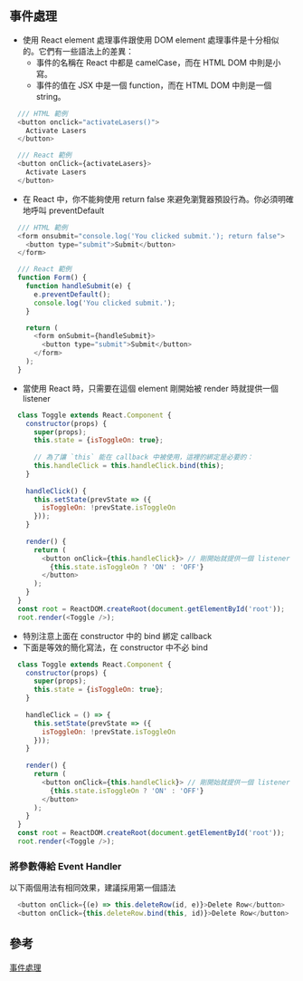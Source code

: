 ## 事件處理

- 使用 React element 處理事件跟使用 DOM element 處理事件是十分相似的。它們有一些語法上的差異：
	- 事件的名稱在 React 中都是 camelCase，而在 HTML DOM 中則是小寫。
	- 事件的值在 JSX 中是一個 function，而在 HTML DOM 中則是一個 string。
```javascript
  /// HTML 範例
  <button onclick="activateLasers()">
    Activate Lasers
  </button>

  /// React 範例
  <button onClick={activateLasers}>
    Activate Lasers
  </button>
```
- 在 React 中，你不能夠使用 return false 來避免瀏覽器預設行為。你必須明確地呼叫 preventDefault
```javascript
  /// HTML 範例
  <form onsubmit="console.log('You clicked submit.'); return false">
    <button type="submit">Submit</button>
  </form>

  /// React 範例
  function Form() {
    function handleSubmit(e) {
      e.preventDefault();
      console.log('You clicked submit.');
    }

    return (
      <form onSubmit={handleSubmit}>
        <button type="submit">Submit</button>
      </form>
    );
  }
```
- 當使用 React 時，只需要在這個 element 剛開始被 render 時就提供一個 listener
```javascript
  class Toggle extends React.Component {
    constructor(props) {
      super(props);
      this.state = {isToggleOn: true};
  
      // 為了讓 `this` 能在 callback 中被使用，這裡的綁定是必要的：
      this.handleClick = this.handleClick.bind(this);
    }
  
    handleClick() {
      this.setState(prevState => ({
        isToggleOn: !prevState.isToggleOn
      }));
    }
  
    render() {
      return (
        <button onClick={this.handleClick}> // 剛開始就提供一個 listener
          {this.state.isToggleOn ? 'ON' : 'OFF'}
        </button>
      );
    }
  }
  const root = ReactDOM.createRoot(document.getElementById('root'));
  root.render(<Toggle />);
```
- 特別注意上面在 constructor 中的 bind 綁定 callback
- 下面是等效的簡化寫法，在 constructor 中不必 bind
```javascript
  class Toggle extends React.Component {
    constructor(props) {
      super(props);
      this.state = {isToggleOn: true};
    }
  
    handleClick = () => {
      this.setState(prevState => ({
        isToggleOn: !prevState.isToggleOn
      }));
    }
  
    render() {
      return (
        <button onClick={this.handleClick}> // 剛開始就提供一個 listener
          {this.state.isToggleOn ? 'ON' : 'OFF'}
        </button>
      );
    }
  }
  const root = ReactDOM.createRoot(document.getElementById('root'));
  root.render(<Toggle />);
```

### 將參數傳給 Event Handler

以下兩個用法有相同效果，建議採用第一個語法
```javascript
  <button onClick={(e) => this.deleteRow(id, e)}>Delete Row</button>
  <button onClick={this.deleteRow.bind(this, id)}>Delete Row</button>
```

## 參考
[事件處理][1]

[1]: https://zh-hant.reactjs.org/docs/handling-events.html
